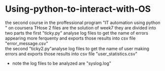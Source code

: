 # Using-python-to-interact-with-OS
the second course in the proffessional program "IT automation using python " on coursera 
THose 2 files are the solution of week7 they are divided into two parts the 
first "ticky.py" analyse log files to get the name of errors 
appearing more ferquenty and exports those results into csv file
"error_message.csv"   
the second "ticky2.py"analyse log files to get the name of user making errors
and exports those results into csv file
"user_statistics.csv"
* note the log files to be analyzed are "syslog.log"
